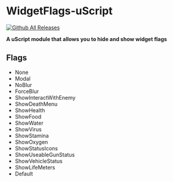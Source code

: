# WidgetFlags-uScript
 [![Github All Releases](https://img.shields.io/github/downloads/F-Plugins/WidgetFlags-uScript/total?label=Github%20Downloads)]()

**A uScript module that allows you to hide and show widget flags**

## Flags
- None
- Modal
- NoBlur
- ForceBlur
- ShowInteractWithEnemy
- ShowDeathMenu
- ShowHealth
- ShowFood
- ShowWater
- ShowVirus
- ShowStamina
- ShowOxygen
- ShowStatusIcons
- ShowUseableGunStatus
- ShowVehicleStatus
- ShowLifeMeters
- Default


